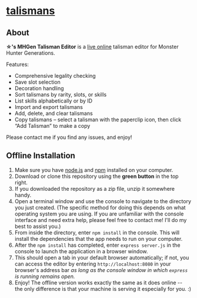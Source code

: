 # [talismans](http://sand-bird.github.io/talismans)

## About

**☆'s MHGen Talisman Editor** is a [live online](http://sand-bird.github.io/talismans) talisman editor for Monster Hunter Generations.

Features:
* Comprehensive legality checking
* Save slot selection
* Decoration handling
* Sort talismans by rarity, slots, or skills
* List skills alphabetically or by ID
* Import and export talismans
* Add, delete, and clear talismans
* Copy talismans – select a talisman with the paperclip icon, then click “Add Talisman” to make a copy

Please contact me if you find any issues, and enjoy!

## Offline Installation

1. Make sure you have [node.js](https://nodejs.org/en/) and [npm](http://blog.npmjs.org/post/85484771375/how-to-install-npm) installed on your computer.
2. Download or clone this repository using the **green button** in the top right.
3. If you downloaded the repository as a zip file, unzip it somewhere handy.
4. Open a terminal window and use the console to navigate to the directory you just created. (The specific method for doing this depends on what operating system you are using. If you are unfamiliar with the console interface and need extra help, please feel free to contact me! I'll do my best to assist you.)
5. From inside the directory, enter `npm install` in the console. This will install the dependencies that the app needs to run on your computer.
6. After the `npm install` has completed, enter `express server.js` in the console to launch the application in a browser window.
7. This should open a tab in your default browser automatically; if not, you can access the editor by entering `http://localhost:8080` in your browser's address bar *as long as the console window in which `express` is running remains open.*
8. Enjoy! The offline version works exactly the same as it does online -- the only difference is that your machine is serving it especially for you. :)
